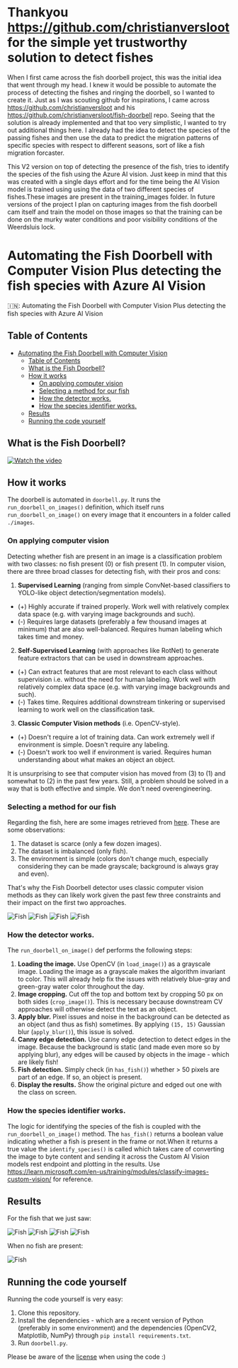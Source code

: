 # Thankyou https://github.com/christianversloot for the simple yet trustworthy solution to detect fishes
When I first came across the fish doorbell project, this was the initial idea that went through my head. I knew it would be possible
to automate the process of detecting the fishes and ringing the doorbell, so I wanted to create it. Just as I was scouting github for
inspirations, I came across https://github.com/christianversloot and his https://github.com/christianversloot/fish-doorbell repo. Seeing that
the solution is already implemented and that too very simplistic, I wanted to try out additional things here. I already had the idea to detect the species of the passing fishes and then use the data to predict the migration patterns of specific species with respect to different seasons, sort of like a fish migration forcaster. 

This V2 version on top of detecting the presence of the fish, tries to identify the species of the fish using
the Azure AI vision.
Just keep in mind that this was created with a single days effort and for the time being the AI Vision model is trained using using the data
of two different species of fishes.These images are present in the training_images folder. In future versions of the project I plan on capturing images
from the fish doorbell cam itself and train the model on those images so that the training can be done on the murky water conditions and poor visibility conditions of the  Weerdsluis lock. 


# Automating the Fish Doorbell with Computer Vision Plus detecting the fish species with Azure AI Vision
🇮🇳: Automating the Fish Doorbell with Computer Vision Plus detecting the fish species with Azure AI Vision

## Table of Contents
- [Automating the Fish Doorbell with Computer Vision](#automating-the-fish-doorbell-with-computer-vision)
  * [Table of Contents](#table-of-contents)
  * [What is the Fish Doorbell?](#what-is-the-fish-doorbell-)
  * [How it works](#how-it-works)
    + [On applying computer vision](#on-applying-computer-vision)
    + [Selecting a method for our fish](#selecting-a-method-for-our-fish)
    + [How the detector works.](#how-the-detector-works)
    + [How the species identifier works.](#how-the-species-identifer-works)
  * [Results](#results)
  * [Running the code yourself](#running-the-code-yourself)

## What is the Fish Doorbell?

[![Watch the video](https://i.imgur.com/uJDRBtJ.png)](https://www.youtube.com/watch?v=0MgeR85IMOM)

## How it works
The doorbell is automated in `doorbell.py`. It runs the `run_doorbell_on_images()` definition, which itself runs `run_doorbell_on_image()` on every image that it encounters in a folder called `./images`.

### On applying computer vision
Detecting whether fish are present in an image is a classification problem with two classes: no fish present (0) or fish present (1). In computer vision, there are three broad classes for detecting fish, with their pros and cons:

1. **Supervised Learning** (ranging from simple ConvNet-based classifiers to YOLO-like object detection/segmentation models).
  * (+) Highly accurate if trained properly. Work well with relatively complex data space (e.g. with varying image backgrounds and such).
  * (-) Requires large datasets (preferably a few thousand images at minimum) that are also well-balanced. Requires human labeling which takes time and money.
2. **Self-Supervised Learning** (with approaches like RotNet) to generate feature extractors that can be used in downstream approaches.
  * (+) Can extract features that are most relevant to each class without supervision i.e. without the need for human labeling. Work well with relatively complex data space (e.g. with varying image backgrounds and such).
  * (-) Takes time. Requires additional downstream tinkering or supervised learning to work well on the classification task.
3. **Classic Computer Vision methods** (i.e. OpenCV-style).
  * (+) Doesn't require a lot of training data. Can work extremely well if environment is simple. Doesn't require any labeling.
  * (-) Doesn't work too well if environment is varied. Requires human understanding about what makes an object an object. 

It is unsurprising to see that computer vision has moved from (3) to (1) and somewhat to (2) in the past few years. Still, a problem should be solved in a way that is both effective and simple. We don't need overengineering.

### Selecting a method for our fish
Regarding the fish, here are some images retrieved from [here](https://visdeurbel.nl/beelden/). These are some observations:

1. The dataset is scarce (only a few dozen images).
2. The dataset is imbalanced (only fish).
3. The environment is simple (colors don't change much, especially considering they can be made grayscale; background is always gray and even).

That's why the Fish Doorbell detector uses classic computer vision methods as they can likely work given the past few three constraints and their impact on the first two approaches.

![Fish](./images/1.jpeg)
![Fish](./images/2.jpeg)
![Fish](./images/3.jpeg)
![Fish](./images/4.jpeg)

### How the detector works.
The `run_doorbell_on_image()` def performs the following steps:

1. **Loading the image.** Use OpenCV (in `load_image()`) as a grayscale image. Loading the image as a grayscale makes the algorithm invariant to color. This will already help fix the issues with relatively blue-gray and green-gray water color throughout the day.
2. **Image cropping.** Cut off the top and bottom text by cropping 50 px on both sides (`crop_image()`). This is necessary because downstream CV approaches will otherwise detect the text as an object.
3. **Apply blur.** Pixel issues and noise in the background can be detected as an object (and thus as fish) sometimes. By applying `(15, 15)` Gaussian blur (`apply_blur()`), this issue is solved.
4. **Canny edge detection.** Use canny edge detection to detect edges in the image. Because the background is static (and made even more so by applying blur), any edges will be caused by objects in the image - which are likely fish!
5. **Fish detection.** Simply check (in `has_fish()`) whether > 50 pixels are part of an edge. If so, an object is present.
6. **Display the results.** Show the original picture and edged out one with the class on screen.

### How the species identifier works.
The logic for identifying the species of the fish is coupled with the `run_doorbell_on_image()` method. The `has_fish()`
returns a boolean value indicating whether a fish is present in the frame or not.When it returns a true value
the `identify_species()` is called which takes care of converting the image to byte content and sending it across the 
Custom AI Vision models rest endpoint and plotting in the results.
Use https://learn.microsoft.com/en-us/training/modules/classify-images-custom-vision/ for reference.

## Results

For the fish that we just saw:

![Fish](/images_with_edges_1.jpeg)
![Fish](/images_with_edges_2.jpeg)
![Fish](/images_with_edges_3.jpeg)
![Fish](/images_with_edges_4.jpeg)

When no fish are present:

![Fish](./images_with_classes/5.jpeg)

## Running the code yourself
Running the code yourself is very easy:

1. Clone this repository.
2. Install the dependencies - which are a recent version of Python (preferably in some environment) and the dependencies (OpenCV2, Matplotlib, NumPy) through `pip install requirements.txt`.
3. Run `doorbell.py`.

Please be aware of the [license](./LICENSE) when using the code :)